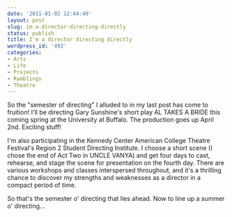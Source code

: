 ```yaml
---
date: '2011-01-02 12:44:49'
layout: post
slug: im-a-director-directing-directly
status: publish
title: I'm a director directing directly
wordpress_id: '492'
categories:
- Arts
- Life
- Projects
- Ramblings
- Theatre
---
```


So the "semester of directing" I alluded to in my last post has come to fruition! I'll be directing Gary Sunshine's short play AL TAKES A BRIDE this coming spring at the University at Buffalo. The production goes up April 2nd. Exciting stuff!

I'm also participating in the Kennedy Center American College Theatre Festival's Region 2 Student Directing Institute. I choose a short scene (I chose the end of Act Two in UNCLE VANYA) and get four days to cast, rehearse, and stage the scene for presentation on the fourth day. There are various workshops and classes interspersed throughout, and it's a thrilling chance to discover my strengths and weaknesses as a director in a compact period of time.

So that's the semester o' directing that lies ahead. Now to line up a summer o' directing...